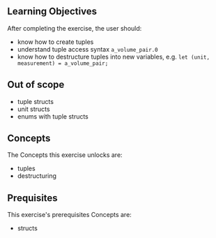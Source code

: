 ## Learning Objectives

After completing the exercise, the user should:

- know how to create tuples
- understand tuple access syntax `a_volume_pair.0`
- know how to destructure tuples into new variables, e.g. `let (unit, measurement) = a_volume_pair;`

## Out of scope

- tuple structs
- unit structs
- enums with tuple structs

## Concepts

The Concepts this exercise unlocks are:

- tuples
- destructuring

## Prequisites

This exercise's prerequisites Concepts are:

- structs
